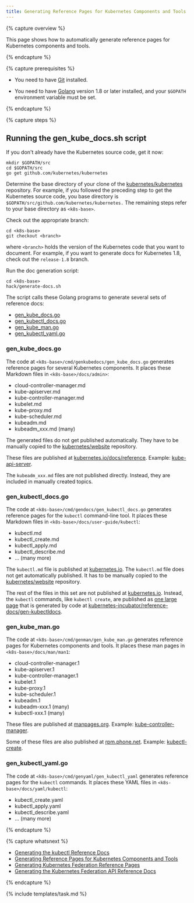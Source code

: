 ```yaml
---
title: Generating Reference Pages for Kubernetes Components and Tools
---
```


{% capture overview %}

This page shows how to automatically generate reference pages for Kubernetes components
and tools.

{% endcapture %}


{% capture prerequisites %}

* You need to have
[Git](https://git-scm.com/book/en/v2/Getting-Started-Installing-Git)
installed.

* You need to have
[Golang](https://golang.org/doc/install) version 1.8 or later installed,
and your `$GOPATH` environment variable must be set.

{% endcapture %}


{% capture steps %}

## Running the gen_kube_docs.sh script

If you don't already have the Kubernetes source code, get it now:

```shell
mkdir $GOPATH/src
cd $GOPATH/src
go get github.com/kubernetes/kubernetes
```

Determine the base directory of your clone of the
[kubernetes/kubernetes](https://github.com/kubernetes/kubernetes) repository.
For example, if you followed the preceding step to get the Kubernetes source
code, you base directory is `$GOPATH/src/github.com/kubernetes/kubernetes.`
The remaining steps refer to your base directory as `<k8s-base>`.

Check out the appropriate branch:

```shell
cd <k8s-base>
git checkout <branch>
```

where `<branch>` holds the version of the Kubernetes code that you want to document.
For example, if you want to generate docs for Kubernetes 1.8, check out the
`release-1.8` branch.

Run the doc generation script:

```shell
cd <k8s-base>
hack/generate-docs.sh
```

The script calls these Golang programs to generate several sets of reference docs:

* [gen_kube_docs.go](https://github.com/kubernetes/kubernetes/blob/master/cmd/genkubedocs/gen_kube_docs.go)
* [gen_kubectl_docs.go](https://github.com/kubernetes/kubernetes/blob/master/cmd/gendocs/gen_kubectl_docs.go)
* [gen_kube_man.go](https://github.com/kubernetes/kubernetes/blob/master/cmd/genman/gen_kube_man.go)
* [gen_kubectl_yaml.go](https://github.com/kubernetes/kubernetes/blob/master/cmd/genyaml/gen_kubectl_yaml.go)

### gen_kube_docs.go

The code at `<k8s-base>/cmd/genkubedocs/gen_kube_docs.go` generates reference
pages for several Kubernetes components. It places these Markdown files in `<k8s-base>/docs/admin>`:

* cloud-controller-manager.md
* kube-apiserver.md
* kube-controller-manager.md
* kubelet.md
* kube-proxy.md
* kube-scheduler.md
* kubeadm.md
* kubeadm_xxx.md (many)

The generated files do not get published automatically. They have to be manually copied to the
[kubernetes/website](https://github.com/kubernetes/website/tree/master/docs/reference/generated)
repository.

These files are published at
[kubernetes.io/docs/reference](/docs/reference/).
Example: [kube-api-server](/docs/reference/generated/kube-apiserver/).

The `kubeadm_xxx.md` files are not published directly. Instead, they
are included in manually created topics.

###  gen_kubectl_docs.go

The code at `<k8s-base>/cmd/gendocs/gen_kubectl_docs.go` generates reference
pages for the `kubectl` command-line tool. It places these Markdown files in
`<k8s-base>/docs/user-guide/kubectl`:

* kubectl.md
* kubectl_create.md
* kubectl_apply.md
* kubectl_describe.md
* ... (many more)

The `kubectl.md` file is published at
[kubernetes.io](/docs/user-guide/kubectl/). The `kubectl.md` file does not get automatically
published. It has to be manually copied to the
[kubernetes/website](https://github.com/kubernetes/website/tree/master/docs)
repository.

The rest of the files in this set are not published at
[kubernetes.io](/docs/home).
Instead, the `kubectl` commands, like `kubectl create`, are published as
[one large page](https://kubernetes.io/docs/user-guide/kubectl/{{page.version}}/)
that is generated by code at
[kubernetes-incubator/reference-docs/gen-kubectldocs](https://github.com/kubernetes-incubator/reference-docs/tree/master/gen-kubectldocs).

### gen_kube_man.go

The code at `<k8s-base>/cmd/genman/gen_kube_man.go` generates reference
pages for Kubernetes components and tools. It places these man pages in
`<k8s-base>/docs/man/man1`:

* cloud-controller-manager.1
* kube-apiserver.1
* kube-controller-manager.1
* kubelet.1
* kube-proxy.1
* kube-scheduler.1
* kubeadm.1
* kubeadm-xxx.1 (many)
* kubectl-xxx.1 (many)

These files are published at [manpages.org](http://manpages.org).
Example: [kube-controller-manager](http://manpages.org/kube-controller-manager).

Some of these files are also published at [rpm.phone.net](http://rpm.phone.net).
Example: [kubectl-create](http://rpm.pbone.net/index.php3/stat/45/idpl/30415699/numer/1/nazwa/kubectl-create).

### gen_kubectl_yaml.go

The code at `<k8s-base>/cmd/genyaml/gen_kubectl_yaml` generates reference
pages for the `kubectl` commands. It places these YAML files in `<k8s-base>/docs/yaml/kubectl`:

* kubectl_create.yaml
* kubectl_apply.yaml
* kubectl_describe.yaml
* ... (many more)

{% endcapture %}

{% capture whatsnext %}

* [Generating the kubectl Reference Docs](/docs/home/contribute/generated-reference/kubectl/)
* [Generating Reference Pages for Kubernetes Components and Tools](/docs/home/contribute/generated-reference/kubernetes-components/)
* [Generating Kubernetes Federation Reference Pages](/docs/home/contribute/generated-reference/federation-components/)
* [Generating the Kubernetes Federation API Reference Docs](/docs/home/contribute/generated-reference/federation-api/)

{% endcapture %}


{% include templates/task.md %}

